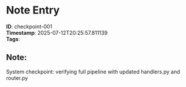 
# Note Entry

**ID**: checkpoint-001  
**Timestamp**: 2025-07-12T20:25:57.811139  
**Tags**:   

## Note:
System checkpoint: verifying full pipeline with updated handlers.py and router.py
